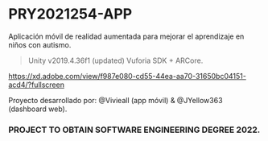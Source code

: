 # PRY2021254-APP
Aplicación móvil de realidad aumentada para mejorar el aprendizaje en niños con autismo.

> Unity v2019.4.36f1 (updated)
> Vuforia SDK + ARCore.

https://xd.adobe.com/view/f987e080-cd55-44ea-aa70-31650bc04151-acd4/?fullscreen

Proyecto desarrollado por: @Vivieall (app móvil) & @JYellow363 (dashboard web).


### PROJECT TO OBTAIN SOFTWARE ENGINEERING DEGREE 2022.
